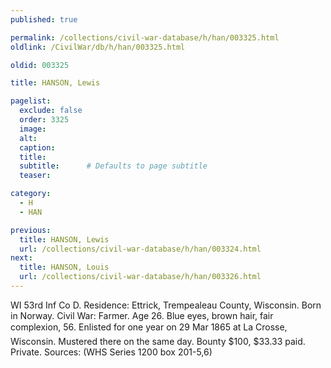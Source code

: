 ```yaml
---
published: true

permalink: /collections/civil-war-database/h/han/003325.html
oldlink: /CivilWar/db/h/han/003325.html

oldid: 003325

title: HANSON, Lewis

pagelist:
  exclude: false
  order: 3325
  image: 
  alt:
  caption:
  title:
  subtitle:      # Defaults to page subtitle
  teaser:

category: 
  - H 
  - HAN

previous:
  title: HANSON, Lewis
  url: /collections/civil-war-database/h/han/003324.html  
next:
  title: HANSON, Louis
  url: /collections/civil-war-database/h/han/003326.html   
---
```

WI 53rd Inf Co D. Residence: Ettrick, Trempealeau County, Wisconsin. Born in Norway. Civil War: Farmer. Age 26. Blue eyes, brown hair, fair complexion, 5&#146;6&#148;. Enlisted for one year on 29 Mar 1865 at La Crosse, Wisconsin. Mustered there on the same day. Bounty $100, $33.33 paid. Private. Sources: (WHS Series 1200 box 201-5,6)